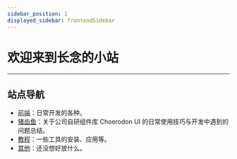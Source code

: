 ```yaml
---
sidebar_position: 1
displayed_sidebar: frontendSidebar
---
```


# 欢迎来到长念的小站
---

## 站点导航

- [前端](./FrontEnd/Intro.md)：日常开发的各种。
- [猪齿鱼](./C7N/Intro.md)：关于公司自研组件库 Choerodon UI 的日常使用技巧与开发中遇到的问题总结。
- [教程](./Tutorial/Intro.md)：一些工具的安装、应用等。
- [其他](./Other/Intro.md)：还没想好放什么。
